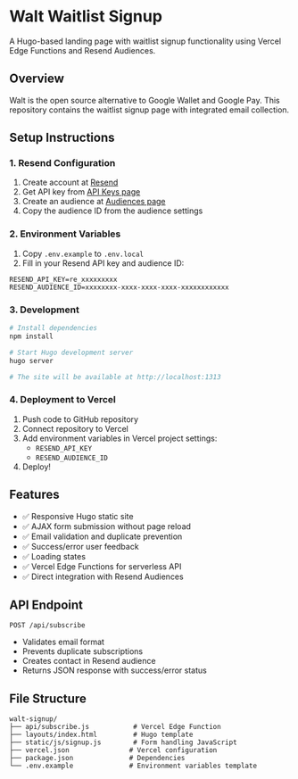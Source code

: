 # Walt Waitlist Signup

A Hugo-based landing page with waitlist signup functionality using Vercel Edge Functions and Resend Audiences.

## Overview

Walt is the open source alternative to Google Wallet and Google Pay. This repository contains the waitlist signup page with integrated email collection.

## Setup Instructions

### 1. Resend Configuration

1. Create account at [Resend](https://resend.com)
2. Get API key from [API Keys page](https://resend.com/api-keys)
3. Create an audience at [Audiences page](https://resend.com/audiences)
4. Copy the audience ID from the audience settings

### 2. Environment Variables

1. Copy `.env.example` to `.env.local`
2. Fill in your Resend API key and audience ID:
```
RESEND_API_KEY=re_xxxxxxxxx
RESEND_AUDIENCE_ID=xxxxxxxx-xxxx-xxxx-xxxx-xxxxxxxxxxxx
```

### 3. Development

```bash
# Install dependencies
npm install

# Start Hugo development server
hugo server

# The site will be available at http://localhost:1313
```

### 4. Deployment to Vercel

1. Push code to GitHub repository
2. Connect repository to Vercel
3. Add environment variables in Vercel project settings:
   - `RESEND_API_KEY`
   - `RESEND_AUDIENCE_ID`
4. Deploy!

## Features

- ✅ Responsive Hugo static site
- ✅ AJAX form submission without page reload  
- ✅ Email validation and duplicate prevention
- ✅ Success/error user feedback
- ✅ Loading states
- ✅ Vercel Edge Functions for serverless API
- ✅ Direct integration with Resend Audiences

## API Endpoint

`POST /api/subscribe`
- Validates email format
- Prevents duplicate subscriptions
- Creates contact in Resend audience
- Returns JSON response with success/error status

## File Structure

```
walt-signup/
├── api/subscribe.js           # Vercel Edge Function
├── layouts/index.html         # Hugo template
├── static/js/signup.js        # Form handling JavaScript
├── vercel.json               # Vercel configuration
├── package.json              # Dependencies
└── .env.example              # Environment variables template
```
